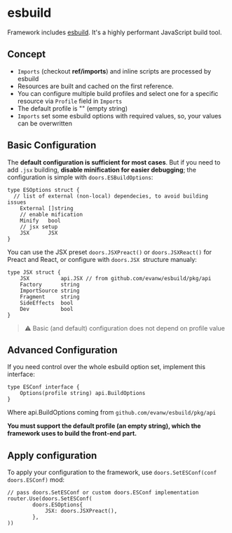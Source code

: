 # esbuild

Framework includes [esbuild](https://esbuild.github.io/). It's a highly performant JavaScript build tool. 

## Concept

* `Imports` (checkout **ref/imports**) and inline scripts are processed by esbuild
* Resources are built and cached on the first reference.
* You  can configure multiple build profiles and select one for a specific resource via `Profile` field in `Imports` 
* The default profile is "" (empty string)
* `Imports`  set some esbuild options with required values, so, your values can be overwritten

## Basic Configuration

The **default configuration is sufficient for most cases**. But if you need to add `.jsx` building, **disable minification for easier debugging**; the configuration is simple with `doors.ESBuildOptions`:

```templ
type ESOptions struct {
  // list of external (non-local) dependecies, to avoid building issues
	External []string
	// enable mification
	Minify   bool
	// jsx setup
	JSX      JSX
}
```

You can use the JSX preset `doors.JSXPreact()` or `doors.JSXReact()` for Preact and React, or configure with  `doors.JSX `structure manualy:

```templ
type JSX struct {
	JSX          api.JSX // from github.com/evanw/esbuild/pkg/api
	Factory      string
	ImportSource string
	Fragment     string
	SideEffects  bool
	Dev          bool
}
```

> ⚠️ Basic (and default) configuration does not depend on profile value

## Advanced Configuration

If you need control over the whole esbuild option set, implement this interface:

```templ
type ESConf interface {
	Options(profile string) api.BuildOptions
}
```

Where api.BuildOptions coming from `github.com/evanw/esbuild/pkg/api`

**You must support the default profile (an empty string), which the framework uses to build the front-end part.**

## Apply configuration

To apply your configuration to the framework, use `doors.SetESConf(conf doors.ESConf)` mod:

```templ
// pass doors.SetESConf or custom doors.ESConf implementation
router.Use(doors.SetESConf(
		doors.ESOptions{
			JSX: doors.JSXPreact(),
		},
))
```

> 